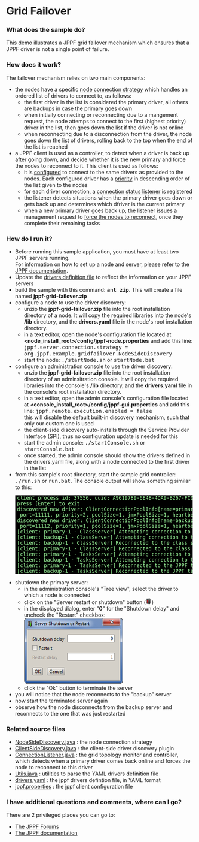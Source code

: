 # Grid Failover

<div style="padding-right: 5px">
<h3>What does the sample do?</h3>
This demo illustrates a JPPF grid failover mechanism which ensures that a JPPF driver is not a single point of failure.

<h3>How does it work?</h3>
The failover mechanism relies on two main components:
<ul class="samplesList">
  <li>the nodes have a specific <a href="https://www.jppf.org/doc/6.3/index.php?title=Defining_the_node_connection_strategy">node connection strategy</a>
  which handles an ordered list of drivers to connect to, as follows:
    <ul class="samplesList">
      <li>the first driver in the list is considered the primary driver, all others are backups in case the primary goes down</li>
      <li>when initially connecting or reconnecting due to a mangement request, the node attemps to connect
      to the first (highest priority) driver in the list, then goes down the list if the driver is not online</li>
      <li>when reconnecting due to a disconnection from the driver, the node goes down the list of drivers,
      rolling back to the top when the end of the list is reached</li>
    </ul>
  </li>
  <li>a JPPF client is used as a controller, to detect when a driver is back up after going down, and decide whether it is the new primary and force the nodes to reconnect to it.
  This client is used as follows:
    <ul class="samplesList">
      <li>it is <a href="https://www.jppf.org/doc/6.3/index.php?title=Client_and_administration_console_configuration#Manual_network_configuration">configured</a>
      to connect to the same drivers as provided to the nodes. Each configured driver has a <a href="https://www.jppf.org/doc/6.3/index.php?title=Client_and_administration_console_configuration#Priority">priority</a>
      in descending order of the list given to the nodes</li>
      <li>for each driver connection, a <a href="https://www.jppf.org/doc/6.3/index.php?title=Connection_pools#Status_notifications_for_existing_connections">connection status listener</a> is registered </li>
      <li>the listener detects situations when the primary driver goes down or gets back up and determines which dfriver is the current primary</li>
      <li>when a new primary driver goes back up, the listener issues a management request to <a href="http://localhost:8880/doc/6.3/index.php?title=Node_management_and_monitoring#Shutting_down.2C_restarting_and_reconnecting_the_node">force the nodes to reconnect</a>, once they complete their remaining tasks</li>
    </ul>
  </li>
</ul>

<h3>How do I run it?</h3>
<ul class="samplesList">
  <li>Before running this sample application, you must have at least two JPPF servers running.<br>
  For information on how to set up a node and server, please refer to the <a href="https://www.jppf.org/doc/6.3/index.php?title=Introduction">JPPF documentation</a>.</li>
  <li>Update the <a href="drivers.yaml">drivers definition file</a> to reflect the information on your JPPF servers</li>
  <li>build the sample with this command: <b><tt class="samples">ant zip</tt></b>. This will create a file named <b>jppf-grid-failover.zip</b></li>
  <li>configure a node to use the driver discovery:
    <ul class="samplesList">
      <li>unzip the <b>jppf-grid-failover.zip</b> file into the root installation directory of a node. It will copy the required libraries into the node's <b>/lib</b> directory,
      and the <b>drivers.yaml</b> file in the node's root installation directory.</li>
      <li>in a text editor, open the node's configuration file located at <b>&lt;node_install_root&gt;/config/jppf-node.properties</b> and add this line:<br>
        <tt class="samples">jppf.server.connection.strategy = org.jppf.example.gridfailover.NodeSideDiscovery</tt></li>
      <li>start the node: <tt class="samples">./startNode.sh</tt> or <tt class="samples">startNode.bat</tt></li>
    </ul>
  </li>
  <li>configure an administration console to use the driver discovery:
    <ul class="samplesList">
      <li>unzip the <b>jppf-grid-failover.zip</b> file into the root installation directory of an adminsitration console. It will copy the required libraries into the console's <b>/lib</b> directory,
      and the <b>drivers.yaml</b> file in the console's root installation directory.</li>
      <li>in a text editor, open the admin console's configuration file located at <b>&lt;console_install_root&gt;/config/jppf-gui.properties</b> and add this line:
        <tt class="samples">jppf.remote.execution.enabled = false</tt><br>
        this will disable the default built-in discovery mechanism, such that only our custom one is used</li>
      <li>the client-side discovery auto-installs through the Service Provider Interface (SPI), thus no configuration update is needed for this</li>
      <li>start the admin console: <tt class="samples">./startConsole.sh</tt> or <tt class="samples">startConsole.bat</tt></li>
      <li>once started, the admin console should show the drivers defined in the drivers.yaml file, along with a node connected to the first driver in the list</li>
    </ul>
  </li>
  <li>from this sample's root directory, start the sample grid controller: <tt class="samples">./run.sh</tt> or <tt class="samples">run.bat</tt>. The console output will show something similar to this:
<pre class="samples" style="text-align: left; padding-left: 5px; font-size: 0.95em; color: #A0FFA0; background-color: black">
client process id: 37556, uuid: A9619789-6E4B-4DA9-B267-FC014A811275
press [Enter] to exit
discovered new driver: ClientConnectionPoolInfo[name=primary, secure=false, host=localhost,
 port=11111, priority=2, poolSize=1, jmxPoolSize=1, heartbeatEnabled=false, maxJobs=2147483647]
discovered new driver: ClientConnectionPoolInfo[name=backup, secure=false, host=localhost,
 port=11112, priority=1, poolSize=1, jmxPoolSize=1, heartbeatEnabled=false, maxJobs=2147483647]
[client: primary-1 - ClassServer] Attempting connection to the class server at localhost:11111
[client: backup-1 - ClassServer] Attempting connection to the class server at localhost:11112
[client: backup-1 - ClassServer] Reconnected to the class server
[client: primary-1 - ClassServer] Reconnected to the class server
[client: primary-1 - TasksServer] Attempting connection to the task server at localhost:11111
[client: backup-1 - TasksServer] Attempting connection to the task server at localhost:11112
[client: primary-1 - TasksServer] Reconnected to the JPPF task server
[client: backup-1 - TasksServer] Reconnected to the JPPF task server
</pre>
  <li>shutdown the primary server:
    <ul class="samplesList">
      <li>in the administration console's "Tree view", select the driver to which a node is connected</li>
      <li>click on the "Server restart or shutdown" button (<img src="data/server_restart.gif"/>)</li>
      <li>in the displayed dialog, enter "<b>0</b>" for the "Shutdown delay" and uncheck the "Restart" checkbox:<br>
      <img src="data/server_shutdown_dialog.png"/></li>
      <li>click the "Ok" button to terminate the server</li>
    </ul>
  </li>
  <li>you will notice that the node reconnects to the "backup" server</li>
  <li>now start the terminated server again</li>
  <li>observe how the node disconnects from the backup server and reconnects to the one that was just restarted</li>
</ul>

<h3>Related source files</h3>
<ul class="samplesList">
  <li><a href="src/org/jppf/example/gridfailover/NodeSideDiscovery.java">NodeSideDiscovery.java</a> : the node connection strategy</li>
  <li><a href="src/org/jppf/example/gridfailover/ClientSideDiscovery.java">ClientSideDiscovery.java</a> : the client-side driver discovery plugin</li>
  <li><a href="src/org/jppf/example/gridfailover/ConnectionListener.java">ConnectionListener.java</a> : the grid topology monitor and controller, which detects when
    a primary driver comes back online and forces the node to reconnect to this driver</li>
  <li><a href="src/org/jppf/example/gridfailover/Utils.java">Utils.java</a> : utilities to parse the YAML drivers definition file</li>
  <li><a href="drivers.yaml">drivers.yaml</a> : the jppf drivers defintion file, in YAML format</li>
  <li><a href="config/jppf.properties">jppf.properties</a> : the jppf client configuration file</li>
</ul>

<h3>I have additional questions and comments, where can I go?</h3>
<p>There are 2 privileged places you can go to:
<ul class="samplesList">
  <li><a href="https://www.jppf.org/forums">The JPPF Forums</a></li>
  <li><a href="https://www.jppf.org/doc/6.3/">The JPPF documentation</a></li>
</ul>
</div>

